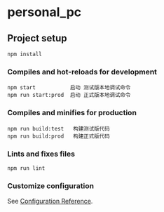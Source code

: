 # personal_pc

## Project setup
```
npm install
```

### Compiles and hot-reloads for development
```
npm start           启动 测试版本地调试命令
npm run start:prod  启动 正式版本地调试命令
```

### Compiles and minifies for production
```
npm run build:test   构建测试版代码
npm run build:prod   构建正式版代码
```

### Lints and fixes files
```
npm run lint
```

### Customize configuration
See [Configuration Reference](https://cli.vuejs.org/config/).
